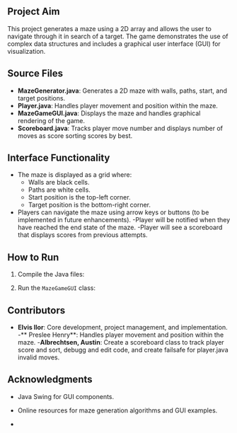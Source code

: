 ## Project Aim
This project generates a maze using a 2D array and allows the user to navigate through it in search of a target. The game demonstrates the use of complex data structures and includes a graphical user interface (GUI) for visualization.

## Source Files
- **MazeGenerator.java**: Generates a 2D maze with walls, paths, start, and target positions.
- **Player.java**: Handles player movement and position within the maze.
- **MazeGameGUI.java**: Displays the maze and handles graphical rendering of the game.
- **Scoreboard.java**: Tracks player move number and displays number of moves as score sorting scores by best.
## Interface Functionality
- The maze is displayed as a grid where:
  - Walls are black cells.
  - Paths are white cells.
  - Start position is the top-left corner.
  - Target position is the bottom-right corner.
- Players can navigate the maze using arrow keys or buttons (to be implemented in future enhancements).
-Player will be notified when they have reached the end state of the maze.
-Player will see a scoreboard that displays scores from previous attempts. 
## How to Run
1. Compile the Java files:
     
2. Run the `MazeGameGUI` class:


## Contributors
- **Elvis Ilor**: Core development, project management, and implementation.
 -** Preslee Henry**: Handles player movement and position within the maze.
  -**Albrechtsen, Austin**: Create a scoreboard class to track player score and sort, debugg and edit code, and create failsafe for player.java invalid moves.  

## Acknowledgments
- Java Swing for GUI components.
- Online resources for maze generation algorithms and GUI examples.

- 
